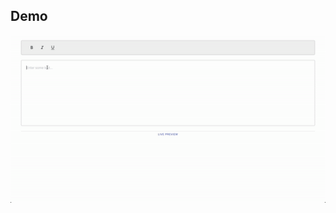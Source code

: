 
## Demo

![Rich Text Editor Demo](https://github.com/promerorgz/draftjs-rich-text-box/blob/master/draft-editor/assets/RichContentEditorDemo.gif)